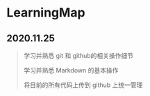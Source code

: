 # LearningMap

## 2020.11.25

> 学习并熟悉 git 和 github的相关操作细节  
>
> 学习并熟悉 Markdown 的基本操作
>
> 将目前的所有代码上传到 github 上统一管理

